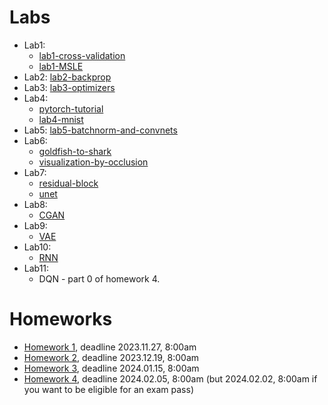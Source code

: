 # Labs

* Lab1:
    * [lab1-cross-validation](https://colab.research.google.com/github/mim-uw/dnn-2023-24/blob/master/docs/DNN-Lab-1-cross-validation-student-version.ipynb)
    * [lab1-MSLE](https://colab.research.google.com/github/mim-uw/dnn-2023-24/blob/master/docs/DNN-Lab-1-MSLE-student-version.ipynb)
* Lab2: [lab2-backprop](https://colab.research.google.com/github/mim-uw/dnn-2023-24/blob/master/docs/DNN-Lab-2-backprop-student-version.ipynb)
* Lab3: [lab3-optimizers](https://colab.research.google.com/github/mim-uw/dnn-2023-24/blob/master/docs/DNN-Lab-3-mnist-again-student.ipynb)
* Lab4: 
    * [pytorch-tutorial](https://pytorch.org/tutorials/beginner/deep_learning_60min_blitz.html)
    * [lab4-mnist](https://colab.research.google.com/github/mim-uw/dnn-2023-24/blob/master/docs/DNN-Lab-4-MNIST-in-Pytorch-student-version.ipynb)
* Lab5: [lab5-batchnorm-and-convnets](https://colab.research.google.com/github/mim-uw/dnn-2023-24/blob/master/docs/DNN-Lab-5-Batchrnorm-and-Convnets-student-version.ipynb)
* Lab6:
    * [goldfish-to-shark](https://colab.research.google.com/github/mim-uw/dnn-2023-24/blob/master/docs/DNN-Lab-6-goldfish-to-shark-student-version.ipynb)
    * [visualization-by-occlusion](https://colab.research.google.com/github/mim-uw/dnn-2023-24/blob/master/docs/DNN-Lab-6-occlusion-student-version.ipynb)
* Lab7:
    * [residual-block](https://colab.research.google.com/github/mim-uw/dnn-2023-24/blob/master/docs/DNN-Lab-7-ResidualBlock-in-Pytorch-student-version.ipynb)
    * [unet](https://colab.research.google.com/github/mim-uw/dnn-2023-24/blob/master/docs/DNN-Lab-7-UNet-in-Pytorch-student-version.ipynb)
* Lab8:
    * [CGAN](https://colab.research.google.com/github/mim-uw/dnn-2023-24/blob/master/docs/DNN-Lab-8-GAN-student-version.ipynb)
* Lab9:
    * [VAE](https://colab.research.google.com/github/mim-uw/dnn-2023-24/blob/master/docs/DNN-Lab-9-VAE-student-version.ipynb)
* Lab10:
    * [RNN](https://colab.research.google.com/github/mim-uw/dnn-2023-24/blob/master/docs/DNN-Lab-10-RNN-student-version.ipynb)
* Lab11:
    * DQN - part 0 of homework 4.


# Homeworks

* [Homework 1](https://colab.research.google.com/github/mim-uw/dnn-2023-24/blob/master/docs/hw-1-revnet-student.ipynb), deadline 2023.11.27, 8:00am
* [Homework 2](https://colab.research.google.com/github/mim-uw/dnn-2023-24/blob/master/docs/hw2-visual_anomaly_detection-student.ipynb), deadline 2023.12.19, 8:00am
* [Homework 3](https://colab.research.google.com/github/mim-uw/dnn-2023-24/blob/master/docs/hw3-transformer-student.ipynb), deadline 2024.01.15, 8:00am
* [Homework 4](https://colab.research.google.com/github/mim-uw/dnn-2023-24/blob/master/docs/hw4-bbh-student.ipynb), deadline 2024.02.05, 8:00am (but 2024.02.02, 8:00am if you want to be eligible for an exam pass)

[# Additional materials]: #
[# Exam 2023 Practical part]: #
